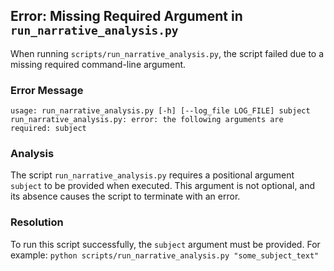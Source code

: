 ## Error: Missing Required Argument in `run_narrative_analysis.py`

When running `scripts/run_narrative_analysis.py`, the script failed due to a missing required command-line argument.

### Error Message

```
usage: run_narrative_analysis.py [-h] [--log_file LOG_FILE] subject
run_narrative_analysis.py: error: the following arguments are required: subject
```

### Analysis

The script `run_narrative_analysis.py` requires a positional argument `subject` to be provided when executed. This argument is not optional, and its absence causes the script to terminate with an error.

### Resolution

To run this script successfully, the `subject` argument must be provided. For example:
`python scripts/run_narrative_analysis.py "some_subject_text"`
